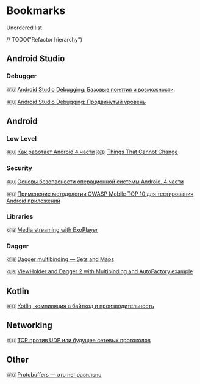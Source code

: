 # Bookmarks
Unordered list 

// TODO("Refactor hierarchy")

## Android Studio 

### Debugger
:ru: [Android Studio Debugging: Базовые понятия и возможности](https://medium.com/@artem_shevchenko/android-studio-debugging-%D0%B1%D0%B0%D0%B7%D0%BE%D0%B2%D1%8B%D0%B5-%D0%BF%D0%BE%D0%BD%D1%8F%D1%82%D0%B8%D1%8F-%D0%B8-%D0%B2%D0%BE%D0%B7%D0%BC%D0%BE%D0%B6%D0%BD%D0%BE%D1%81%D1%82%D0%B8-658ee6dcc641).

:ru: [Android Studio Debugging: Продвинутый уровень](https://medium.com/@artem_shevchenko/android-studio-debugging-%D0%BF%D1%80%D0%BE%D0%B4%D0%B2%D0%B8%D0%BD%D1%83%D1%82%D1%8B%D0%B9-%D1%83%D1%80%D0%BE%D0%B2%D0%B5%D0%BD%D1%8C-e05dac22439f)

## Android 

### Low Level
:ru: [Как работает Android 4 части](https://habr.com/ru/company/solarsecurity/blog/334796/)
:uk: [Things That Cannot Change](https://android-developers.googleblog.com/2011/06/things-that-cannot-change.html)

### Security
:ru: [Основы безопасности операционной системы Android. 4 части](https://m.habr.com/ru/post/175517/)

:ru: [Применение методологии OWASP Mobile TOP 10 для тестирования Android приложений](https://habr.com/ru/post/352252/)

### Libraries
:uk: [Media streaming with ExoPlayer](https://developer.android.com/codelabs/exoplayer-intro#0)

### Dagger
:uk: [Dagger multibinding — Sets and Maps](https://medium.com/@hamidgh/dagger-multibinding-sets-and-maps-713254b7f734#.8cmale9uw)

:uk: [ViewHolder and Dagger 2 with Multibinding and AutoFactory example](http://frogermcs.github.io/inject-everything-viewholder-and-dagger-2-example/)

## Kotlin
:ru: [Kotlin, компиляция в байткод и производительность](https://habr.com/ru/company/inforion/blog/330060/)

## Networking 
:ru: [TCP против UDP или будущее сетевых протоколов](https://habr.com/ru/company/oleg-bunin/blog/461829/)

## Other
:ru: [Protobuffers — это неправильно](https://habr.com/ru/post/427265/)
